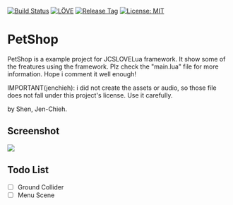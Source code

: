 [![Build Status](https://travis-ci.com/jcs090218/PetShop.svg?branch=master)](https://travis-ci.com/jcs090218/PetShop)
[![LÖVE](https://img.shields.io/badge/L%C3%96VE-0.10.2-olive.svg)](https://love2d.org/)
[![Release Tag](https://img.shields.io/github/tag/JCSLOVELua/JCSUnity.svg?label=release)](https://github.com/jcs090218/JCSLOVELua/releases/latest)
[![License: MIT](https://img.shields.io/badge/License-MIT-yellow.svg)](https://opensource.org/licenses/MIT)

# PetShop

PetShop is a example project for JCSLOVELua framework. It show some of the
freatures using the framework. Plz check the "main.lua" file for more information.
Hope i comment it well enough!

IMPORTANT(jenchieh): i did not create the assets or audio, so
those file does not fall under this project's license. Use it
carefully.

by Shen, Jen-Chieh.

## Screenshot

<img src="./screen_shot/demo.gif"/>

## Todo List

- [ ] Ground Collider
- [ ] Menu Scene
